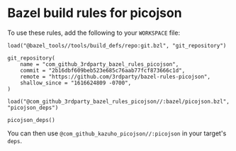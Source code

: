 # Bazel build rules for picojson

To use these rules, add the following to your `WORKSPACE` file:

```bazel
load("@bazel_tools//tools/build_defs/repo:git.bzl", "git_repository")

git_repository(
    name = "com_github_3rdparty_bazel_rules_picojson",
    commit = "2b16dbf609beb523e685c76aab77fcf873666c1d",
    remote = "https://github.com/3rdparty/bazel-rules-picojson",
    shallow_since = "1616624809 -0700",
)

load("@com_github_3rdparty_bazel_rules_picojson//:bazel/picojson.bzl", "picojson_deps")

picojson_deps()
```

You can then use `@com_github_kazuho_picojson//:picojson` in your target's `deps`.
